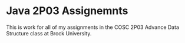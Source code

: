 # Java 2P03 Assignemnts
 This is work for all of my assignments in the COSC 2P03 Advance Data Structure class at Brock University.
